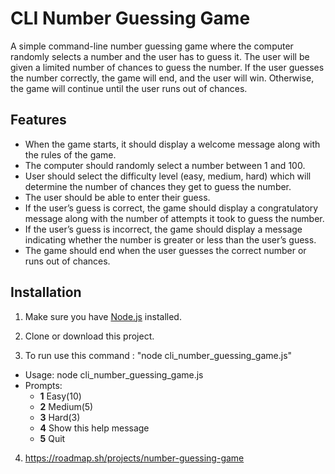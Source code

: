 # CLI Number Guessing Game


A simple command-line number guessing game where the computer randomly selects a number and the user has to guess it. 
The user will be given a limited number of chances to guess the number. If the user guesses the number correctly, 
the game will end, and the user will win. Otherwise, the game will continue until the user runs out of chances.

## Features

- When the game starts, it should display a welcome message along with the rules of the game.
- The computer should randomly select a number between 1 and 100.
- User should select the difficulty level (easy, medium, hard) which will determine the number of chances they get to guess the number.
- The user should be able to enter their guess.
- If the user’s guess is correct, the game should display a congratulatory message along with the number of attempts it took to guess the number.
- If the user’s guess is incorrect, the game should display a message indicating whether the number is greater or less than the user’s guess.
- The game should end when the user guesses the correct number or runs out of chances.

## Installation

1. Make sure you have [Node.js](https://nodejs.org) installed.

2. Clone or download this project.

3. To run use this command : "node cli_number_guessing_game.js"
  - Usage: node cli_number_guessing_game.js
  - Prompts:
      -  **1**       Easy(10)
      -  **2**       Medium(5)
      -  **3**       Hard(3)
      -  **4**       Show this help message
      -  **5**       Quit

4. https://roadmap.sh/projects/number-guessing-game
